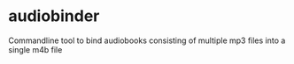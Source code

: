# audiobinder
Commandline tool to bind audiobooks consisting of multiple mp3 files into a single m4b file
